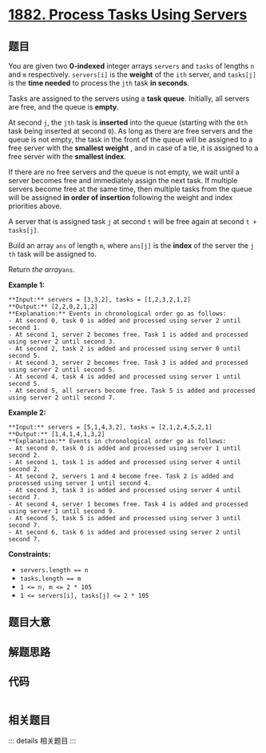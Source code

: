 # [1882. Process Tasks Using Servers](https://leetcode.com/problems/process-tasks-using-servers)

## 题目

You are given two **0-indexed** integer arrays `servers` and `tasks` of
lengths `n`​​​​​​ and `m`​​​​​​ respectively. `servers[i]` is the **weight**
of the `i​​​​​​th`​​​​ server, and `tasks[j]` is the **time needed** to
process the `j​​​​​​th`​​​​ task **in seconds**.

Tasks are assigned to the servers using a **task queue**. Initially, all
servers are free, and the queue is **empty**.

At second `j`, the `jth` task is **inserted** into the queue (starting with
the `0th` task being inserted at second `0`). As long as there are free
servers and the queue is not empty, the task in the front of the queue will be
assigned to a free server with the **smallest weight** , and in case of a tie,
it is assigned to a free server with the **smallest index**.

If there are no free servers and the queue is not empty, we wait until a
server becomes free and immediately assign the next task. If multiple servers
become free at the same time, then multiple tasks from the queue will be
assigned **in order of insertion** following the weight and index priorities
above.

A server that is assigned task `j` at second `t` will be free again at second
`t + tasks[j]`.

Build an array `ans`​​​​ of length `m`, where `ans[j]` is the **index** of the
server the `j​​​​​​th` task will be assigned to.

Return _the array_`ans`​​​​.



**Example 1:**

    
    
    **Input:** servers = [3,3,2], tasks = [1,2,3,2,1,2]
    **Output:** [2,2,0,2,1,2]
    **Explanation:** Events in chronological order go as follows:
    - At second 0, task 0 is added and processed using server 2 until second 1.
    - At second 1, server 2 becomes free. Task 1 is added and processed using server 2 until second 3.
    - At second 2, task 2 is added and processed using server 0 until second 5.
    - At second 3, server 2 becomes free. Task 3 is added and processed using server 2 until second 5.
    - At second 4, task 4 is added and processed using server 1 until second 5.
    - At second 5, all servers become free. Task 5 is added and processed using server 2 until second 7.

**Example 2:**

    
    
    **Input:** servers = [5,1,4,3,2], tasks = [2,1,2,4,5,2,1]
    **Output:** [1,4,1,4,1,3,2]
    **Explanation:** Events in chronological order go as follows: 
    - At second 0, task 0 is added and processed using server 1 until second 2.
    - At second 1, task 1 is added and processed using server 4 until second 2.
    - At second 2, servers 1 and 4 become free. Task 2 is added and processed using server 1 until second 4. 
    - At second 3, task 3 is added and processed using server 4 until second 7.
    - At second 4, server 1 becomes free. Task 4 is added and processed using server 1 until second 9. 
    - At second 5, task 5 is added and processed using server 3 until second 7.
    - At second 6, task 6 is added and processed using server 2 until second 7.
    



**Constraints:**

  * `servers.length == n`
  * `tasks.length == m`
  * `1 <= n, m <= 2 * 105`
  * `1 <= servers[i], tasks[j] <= 2 * 105`


## 题目大意

## 解题思路

## 代码

```javascript

```

## 相关题目

::: details 相关题目
:::
